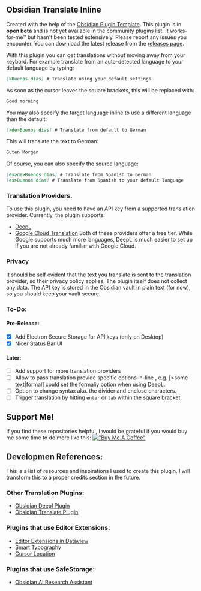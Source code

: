## Obsidian Translate Inline
Created with the help of the [Obsidian Plugin Template](https://github.com/kon-foo/ObsidianPluginTemplate). This plugin is in **open beta** and is not yet available in the community plugins list. It works-for-me™ but hasn't been tested extensively. Please report any issues you encounter.
You can download the latest release from the [releases page]().

With this plugin you can get translations without moving away from your keybord. For example translate from an auto-detected language to your default language by typing:
```markdown
[>Buenos días] # Translate using your default settings
```
As soon as the cursor leaves the square brackets, this will be replaced with:
```markdown
Good morning
```

You may also specify the target language inline to use a different language than the default:
```markdown
[>de>Buenos días] # Translate from default to German
```
This will translate the text to German:
```markdown
Guten Morgen
```
Of course, you can also specify the source language:
```markdown
[es>de>Buenos días] # Translate from Spanish to German
[es>Buenos días] # Translate from Spanish to your default language
```

### Translation Providers.
To use this plugin, you need to have an API key from a supported translation provider. Currently, the plugin supports:
- [DeepL](https://www.deepl.com/)
- [Google Cloud Translation](https://cloud.google.com/translate)
Both of these providers offer a free tier. While Google supports much more languages, DeepL is much easier to set up if you are not already familiar with Google Cloud.

### Privacy
It should be self evident that the text you translate is sent to the translation provider, so their privacy policy applies. The plugin itself does not collect any data. The API key is stored in the Obsidian vault in plain text (for now), so you should keep your vault secure.

### To-Do:
#### Pre-Release:
- [x] Add Electron Secure Storage for API keys (only on Desktop)
- [x] Nicer Status Bar UI

#### Later:
- [ ] Add support for more translation providers
- [ ] Allow to pass translation provide specific options in-line , e.g. [>some text|formal] could set the formaliy option when using DeepL.
- [ ] Option to change syntax aka. the divider and enclose characters.
- [ ] Trigger translation by hitting `enter` or `tab` within the square bracket.

## Support Me!
If you find these repositories helpful, I would be grateful if you would buy me some time to do more like this:
[!["Buy Me A Coffee"](https://www.buymeacoffee.com/assets/img/custom_images/orange_img.png)](https://www.buymeacoffee.com/kon.foo)

## Developmen References:

This is a list of resources and inspirations I used to create this plugin. I will transform this to a proper credits section in the future.

### Other Translation Plugins:
- [Obsidian Deepl Plugin](https://github.com/friebetill/obsidian-deepl)
- [Obsidian Translate Plugin](https://github.com/Fevol/obsidian-translate)

### Plugins that use Editor Extensions:
- [Editor Extensions in Dataview](https://github.com/blacksmithgu/obsidian-dataview/blob/e4a6cab97b628deb22d36b73ce912abca541ad42/src/ui/lp-render.ts#L133)
- [Smart Typography](https://github.com/mgmeyers/obsidian-smart-typography/)
- [Cursor Location](https://github.com/spslater/obsidian-cursor-location-plugin)

### Plugins that use SafeStorage:
- [Obsidian AI Research Assistant](https://github.com/InterwebAlchemy/obsidian-ai-research-assistant/blob/main/src/views/SettingsTab.ts)

